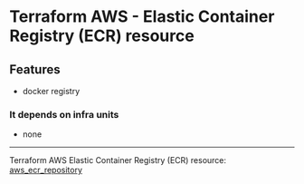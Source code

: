 # Terraform AWS - Elastic Container Registry (ECR) resource

## Features

- docker registry

### It depends on infra units
- none

- - - -

Terraform AWS Elastic Container Registry (ECR) resource: [aws_ecr_repository](https://registry.terraform.io/providers/hashicorp/aws/latest/docs/resources/ecr_repository)
